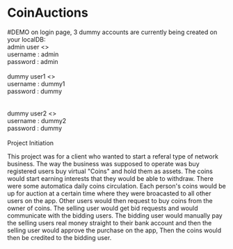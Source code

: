 # CoinAuctions

#DEMO
on login page, 3 dummy accounts are currently being created on your localDB: <br>
  admin user <> <br>
  username : admin <br>
  password : admin <br>
 <br>
  dummy user1 <> <br> 
  username : dummy1 <br>
  password : dummy  <br>
 <br>                
  dummy user2 <> <br>
  username : dummy2 <br>
  password : dummy   <br>
 <br>
Project Initiation


This project was for a client who wanted to start a referal type of network business. The way the business was supposed to operate was buy registered users buy 
virtual "Coins" and hold them as assets. The coins would start earning interests that they would be able to withdraw. There were some automatica daily coins circulation.
Each person's coins would be up for auction at a certain time where they were broacasted to all other users on the app. Other users would then request to buy coins from
the owner of coins. The selling user would get bid requests and would communicate with the bidding users. The bidding user would manually pay the selling users real money
straight to their bank account and then the selling user would approve the purchase on the app, Then the coins would then be credited to the bidding user.
